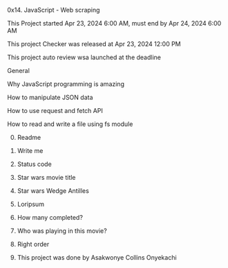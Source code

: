0x14. JavaScript - Web scraping

This Project started Apr 23, 2024 6:00 AM, must end by Apr 24, 2024 6:00 AM

This project Checker was released at Apr 23, 2024 12:00 PM

This project auto review wsa launched at the deadline

General

Why JavaScript programming is amazing

How to manipulate JSON data

How to use request and fetch API

How to read and write a file using fs module

0. Readme

1. Write me

2. Status code

3. Star wars movie title

4. Star wars Wedge Antilles

5. Loripsum

6. How many completed?

7. Who was playing in this movie?

8. Right order

9. This project was done by Asakwonye Collins Onyekachi



